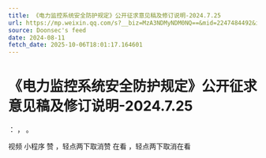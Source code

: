 ```yaml
---
title: 《电力监控系统安全防护规定》公开征求意见稿及修订说明-2024.7.25
url: https://mp.weixin.qq.com/s?__biz=MzA3NDMyNDM0NQ==&mid=2247484492&idx=1&sn=ad1445e147d492817773425cb1acfb1f
source: Doonsec's feed
date: 2024-08-11
fetch_date: 2025-10-06T18:01:17.164601
---
```


# 《电力监控系统安全防护规定》公开征求意见稿及修订说明-2024.7.25

：
，
。

视频
小程序
赞
，轻点两下取消赞
在看
，轻点两下取消在看